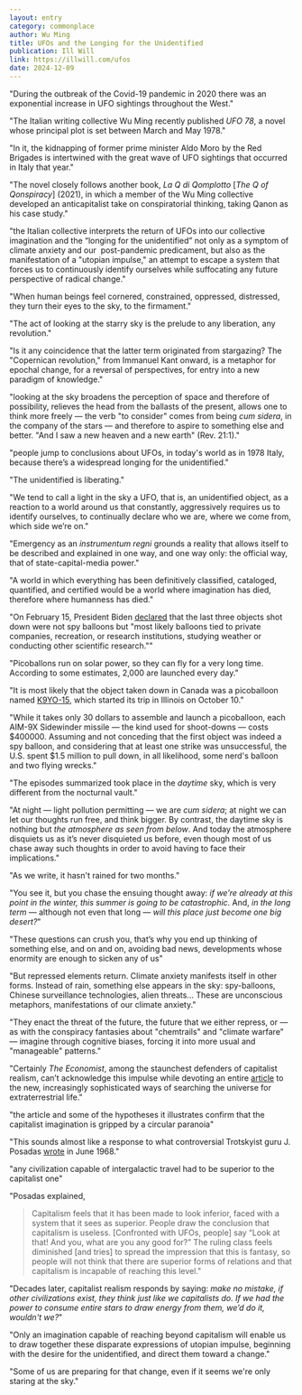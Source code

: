 ```yaml
---
layout: entry
category: commonplace
author: Wu Ming
title: UFOs and the Longing for the Unidentified
publication: Ill Will
link: https://illwill.com/ufos
date: 2024-12-09
---
```


"During the outbreak of the Covid-19 pandemic in 2020 there was an exponential increase in UFO sightings throughout the West."

"The Italian writing collective Wu Ming recently published *UFO 78*, a novel whose principal plot is set between March and May 1978."

"In it, the kidnapping of former prime minister Aldo Moro by the Red Brigades is intertwined with the great wave of UFO sightings that occurred in Italy that year."

"The novel closely follows another book, *La Q di Qomplotto* [*The Q of Qonspiracy*] (2021), in which a member of the Wu Ming collective developed an anticapitalist take on conspiratorial thinking, taking Qanon as his case study."

"the Italian collective interprets the return of UFOs into our collective imagination and the “longing for the unidentified” not only as a symptom of climate anxiety and our  post-pandemic predicament, but also as the manifestation of a "utopian impulse," an attempt to escape a system that forces us to continuously identify ourselves while suffocating any future perspective of radical change."

"When human beings feel cornered, constrained, oppressed, distressed, they turn their eyes to the sky, to the firmament."

"The act of looking at the starry sky is the prelude to any liberation, any revolution."

"Is it any coincidence that the latter term originated from stargazing? The "Copernican revolution," from Immanuel Kant onward, is a metaphor for epochal change, for a reversal of perspectives, for entry into a new paradigm of knowledge."

"looking at the sky broadens the perception of space and therefore of possibility, relieves the head from the ballasts of the present, allows one to think more freely — the verb "to consider" comes from being *cum sidera*, in the company of the stars — and therefore to aspire to something else and better. "And I saw a new heaven and a new earth" (Rev. 21:1)."

"people jump to conclusions about UFOs, in today's world as in 1978 Italy, because there’s a widespread longing for the unidentified."

"The unidentified is liberating."

"We tend to call a light in the sky a UFO, that is, an unidentified object, as a reaction to a world around us that constantly, aggressively requires us to identify ourselves, to continually declare who we are, where we come from, which side we’re on."

"Emergency as an *instrumentum regni* grounds a reality that allows itself to be described and explained in one way, and one way only: the official way, that of state-capital-media power."

"A world in which everything has been definitively classified, cataloged, quantified, and certified would be a world where imagination has died, therefore where humanness has died."

"On February 15, President Biden [declared](https://nymag.com/intelligencer/2023/02/biden-says-three-objects-u-s-shot-down-werent-spy-balloons.html) that the last three objects shot down were not spy balloons but "most likely balloons tied to private companies, recreation, or research institutions, studying weather or conducting other scientific research.""

"Picoballons run on solar power, so they can fly for a very long time. According to some estimates, 2,000 are launched every day."

"It is most likely that the object taken down in Canada was a picoballoon named [K9YO-15](https://www.popularmechanics.com/military/a42952566/air-force-shoots-down-hobby-balloon-ufo/), which started its trip in Illinois on October 10."

"While it takes only 30 dollars to assemble and launch a picoballoon, each AIM-9X Sidewinder missile — the kind used for shoot-downs — costs $400000. Assuming and not conceding that the first object was indeed a spy balloon, and considering that at least one strike was unsuccessful, the U.S. spent $1.5 million to pull down, in all likelihood, some nerd's balloon and two flying wrecks."

"The episodes summarized took place in the *daytime* sky, which is very different from the nocturnal vault."

"At night — light pollution permitting — we are *cum sidera*; at night we can let our thoughts run free, and think bigger. By contrast, the daytime sky is nothing but *the atmosphere as seen from below*. And today the atmosphere disquiets us as it’s never disquieted us before, even though most of us chase away such thoughts in order to avoid having to face their implications."

"As we write, it hasn't rained for two months."

"You see it, but you chase the ensuing thought away: *if we’re already at this point in the winter, this summer is going to be catastrophic*. And, *in the long term* — although not even that long — *will this place just become one big desert?*"

"These questions can crush you, that’s why you end up thinking of something else, and on and on, avoiding bad news, developments whose enormity are enough to sicken any of us"

"But repressed elements return. Climate anxiety manifests itself in other forms. Instead of rain, something else appears in the sky: spy-balloons, Chinese surveillance technologies, alien threats... These are unconscious metaphors, manifestations of our climate anxiety."

"They enact the threat of the future, the future that we either repress, or — as with the conspiracy fantasies about "chemtrails" and "climate warfare" — imagine through cognitive biases, forcing it into more usual and "manageable" patterns."

"Certainly *The Economist*, among the staunchest defenders of capitalist realism, can’t acknowledge this impulse while devoting an entire [article](https://www.economist.com/science-and-technology/2023/01/18/ideas-for-finding-et-are-getting-more-inventive) to the new, increasingly sophisticated ways of searching the universe for extraterrestrial life."

"the article and some of the hypotheses it illustrates confirm that the capitalist imagination is gripped by a circular paranoia"

"This sounds almost like a response to what controversial Trotskyist guru J. Posadas [wrote](https://www.marxists.org/archive/posadas/1968/06/flyingsaucers.html) in June 1968."

"any civilization capable of intergalactic travel had to be superior to the capitalist one"

"Posadas explained,

> Capitalism feels that it has been made to look inferior, faced with a system that it sees as superior. People draw the conclusion that capitalism is useless. [Confronted with UFOs, people] say “Look at that! And you, what are you any good for?” The ruling class feels diminished [and tries] to spread the impression that this is fantasy, so people will not think that there are superior forms of relations and that capitalism is incapable of reaching this level."

"Decades later, capitalist realism responds by saying: *make no mistake, if other civilizations exist, they think just like we capitalists do. If we had the power to consume entire stars to draw energy from them, we’d do it, wouldn't we?*"

"Only an imagination capable of reaching beyond capitalism will enable us to draw together these disparate expressions of utopian impulse, beginning with the desire for the unidentified, and direct them toward a change."

"Some of us are preparing for that change, even if it seems we're only staring at the sky."
